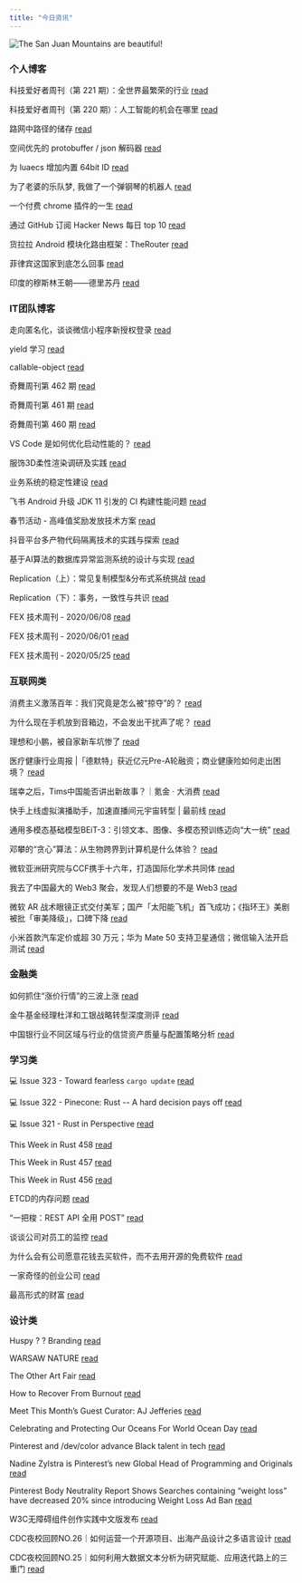 ```yaml
---
title: "今日资讯"
---
```


![The San Juan Mountains are beautiful!](https://cn.bing.com/th?id=OHR.ArambolBeach_EN-US7908449198_UHD.jpg "San Juan Mountains")

### 个人博客

   科技爱好者周刊（第 221 期）：全世界最繁荣的行业 [read](http://www.ruanyifeng.com/blog/2022/09/weekly-issue-221.html)

   科技爱好者周刊（第 220 期）：人工智能的机会在哪里 [read](http://www.ruanyifeng.com/blog/2022/08/weekly-issue-220.html)

   路网中路径的储存 [read](https://blog.codingnow.com/2022/09/routemap.html)

   空间优先的 protobuffer / json 解码器 [read](https://blog.codingnow.com/2022/08/memory_compat_protobuffer_json_unmarshaling.html)

   为 luaecs 增加内置 64bit ID [read](https://blog.codingnow.com/2022/08/luaecs_eid.html)

   为了老婆的乐队梦, 我做了一个弹钢琴的机器人 [read](https://blog.t9t.io/modsoul-2022-07-29/)

   一个付费 chrome 插件的一生 [read](https://blog.t9t.io/star-history-2021-01-21/)

   通过 GitHub 订阅 Hacker News 每日 top 10 [read](https://blog.t9t.io/headllines-2020-09-03/)

   货拉拉 Android 模块化路由框架：TheRouter [read](https://www.kymjs.com/code/2022/09/04/01)

   菲律宾这国家到底怎么回事 [read](https://www.kymjs.com/history/2022/05/11/01)

   印度的穆斯林王朝——德里苏丹 [read](https://www.kymjs.com/pay/history/2022/05/08/01)

### IT团队博客

   走向匿名化，谈谈微信小程序新授权登录 [read](http://www.alloyteam.com/2021/04/15431/)

   yield 学习 [read](http://www.alloyteam.com/2021/03/15427/)

   callable-object [read](http://www.alloyteam.com/2021/03/callable-object/)

   奇舞周刊第 462 期 [read](https://weekly.75.team/issue462.html)

   奇舞周刊第 461 期 [read](https://weekly.75.team/issue461.html)

   奇舞周刊第 460 期 [read](https://weekly.75.team/issue460.html)

   VS Code 是如何优化启动性能的？ [read](https://fed.taobao.org/blog/taofed/do71ct/wpsf10)

   服饰3D柔性渲染调研及实践 [read](https://fed.taobao.org/blog/taofed/do71ct/fufsgh)

   业务系统的稳定性建设 [read](https://fed.taobao.org/blog/taofed/do71ct/fc3cy0)

   飞书 Android 升级 JDK 11 引发的 CI 构建性能问题 [read](https://blog.csdn.net/ByteDanceTech/article/details/126672639)

   春节活动 - 高峰值奖励发放技术方案 [read](https://blog.csdn.net/ByteDanceTech/article/details/126615855)

   抖音平台多产物代码隔离技术的实践与探索 [read](https://blog.csdn.net/ByteDanceTech/article/details/126552658)

   基于AI算法的数据库异常监测系统的设计与实现 [read](https://tech.meituan.com/2022/09/01/database-monitoring-based-on-ai.html)

   Replication（上）：常见复制模型&分布式系统挑战 [read](https://tech.meituan.com/2022/08/25/replication-in-meituan-01.html)

   Replication（下）：事务，一致性与共识 [read](https://tech.meituan.com/2022/08/25/replication-in-meituan-02.html)

   FEX 技术周刊 - 2020/06/08 [read](http://fex.baidu.com/blog/2020/06/fex-weekly-08//)

   FEX 技术周刊 - 2020/06/01 [read](http://fex.baidu.com/blog/2020/06/fex-weekly-01//)

   FEX 技术周刊 - 2020/05/25 [read](http://fex.baidu.com/blog/2020/05/fex-weekly-25//)

### 互联网类

   消费主义激荡百年：我们究竟是怎么被“掠夺”的？ [read](http://www.huxiu.com/article/651920.html?f=wangzhan)

   为什么现在手机放到音箱边，不会发出干扰声了呢？ [read](http://www.huxiu.com/article/652373.html?f=wangzhan)

   理想和小鹏，被自家新车坑惨了 [read](http://www.huxiu.com/article/651234.html?f=wangzhan)

   医疗健康行业周报 \|「德默特」获近亿元Pre-A轮融资；商业健康险如何走出困境？ [read](https://36kr.com/p/1900616726259848)

   瑞幸之后，Tims中国能否讲出新故事？｜氪金 · 大消费 [read](https://36kr.com/p/1898983450831240)

   快手上线虚拟演播助手，加速直播间元宇宙转型 \| 最前线 [read](https://36kr.com/p/1897823246002568)

   通用多模态基础模型BEiT-3：引领文本、图像、多模态预训练迈向“大一统” [read](https://www.msra.cn/zh-cn/news/features/beit-3)

   邓攀的“贪心”算法：从生物跨界到计算机是什么体验？ [read](https://www.msra.cn/zh-cn/news/features/ada-workshop-pan-deng)

   微软亚洲研究院与CCF携手十六年，打造国际化学术共同体 [read](https://www.msra.cn/zh-cn/news/features/msra-ccf)

   我去了中国最大的 Web3 聚会，发现人们想要的不是 Web3 [read](http://www.geekpark.net/news/307672)

   微软 AR 战术眼镜正式交付美军；国产「太阳能飞机」首飞成功；《指环王》美剧被批「审美降级」，口碑下降 [read](http://www.geekpark.net/news/307685)

   小米首款汽车定价或超 30 万元；华为 Mate 50 支持卫星通信；微信输入法开启测试 [read](http://www.geekpark.net/news/307674)

### 金融类

   如何抓住“涨价行情”的三波上涨 [read](http://xueqiu.com/9277793488/229965796)

   金牛基金经理杜洋和工银战略转型深度测评 [read](http://xueqiu.com/2443086428/229965634)

   中国银行业不同区域与行业的信贷资产质量与配置策略分析 [read](http://xueqiu.com/7297620365/229938341)

### 学习类

   💻 Issue 323 - Toward fearless `cargo update` [read](https://rust.libhunt.com/newsletter/323)

   💻 Issue 322 - Pinecone: Rust -- A hard decision pays off [read](https://rust.libhunt.com/newsletter/322)

   💻 Issue 321 - Rust in Perspective [read](https://rust.libhunt.com/newsletter/321)

   This Week in Rust 458 [read](https://this-week-in-rust.org/blog/2022/08/31/this-week-in-rust-458/)

   This Week in Rust 457 [read](https://this-week-in-rust.org/blog/2022/08/24/this-week-in-rust-457/)

   This Week in Rust 456 [read](https://this-week-in-rust.org/blog/2022/08/17/this-week-in-rust-456/)

   ETCD的内存问题 [read](https://coolshell.cn/articles/22242.html)

   “一把梭：REST API 全用 POST” [read](https://coolshell.cn/articles/22173.html)

   谈谈公司对员工的监控 [read](https://coolshell.cn/articles/22157.html)

   为什么会有公司愿意花钱去买软件，而不去用开源的免费软件 [read](https://wanqu.co/p/7581?s=rss)

   一家奇怪的创业公司 [read](https://wanqu.co/p/7580?s=rss)

   最高形式的财富 [read](https://wanqu.co/p/7579?s=rss)

### 设计类

   Huspy ? ? Branding [read](https://www.behance.net/gallery/151436405/Huspy-Branding)

   WARSAW NATURE [read](https://www.behance.net/gallery/151887085/WARSAW-NATURE)

   The Other Art Fair [read](https://www.behance.net/gallery/150068009/The-Other-Art-Fair)

   How to Recover From Burnout [read](https://medium.com/behance-blog/how-to-recover-from-burnout-d9d783a09c68?source=rss-f5272b7f3182------2)

   Meet This Month’s Guest Curator: AJ Jefferies [read](https://medium.com/behance-blog/meet-this-months-guest-curator-aj-jeffries-df95220b780f?source=rss-f5272b7f3182------2)

   Celebrating and Protecting Our Oceans For World Ocean Day [read](https://medium.com/behance-blog/celebrating-and-protecting-our-oceans-for-world-ocean-day-2c24a64c913e?source=rss-f5272b7f3182------2)

   Pinterest and /dev/color advance Black talent in tech [read](https://newsroom.pinterest.com/en/post/pinterest-and-devcolor-advance-black-talent-in-tech)

   Nadine Zylstra is Pinterest’s new Global Head of Programming and Originals [read](https://newsroom.pinterest.com/en/post/nadine-zylstra-is-pinterests-new-global-head-of-programming-and-originals)

   Pinterest Body Neutrality Report Shows Searches containing “weight loss” have decreased 20% since introducing Weight Loss Ad Ban [read](https://newsroom.pinterest.com/en/post/pinterest-body-neutrality-report-shows-searches-containing-weight-loss-have-decreased-20-since)

   W3C无障碍组件创作实践中文版发布 [read](https://cdc.tencent.com/2022/08/12/w3c%e6%97%a0%e9%9a%9c%e7%a2%8d%e7%bb%84%e4%bb%b6%e5%88%9b%e4%bd%9c%e5%ae%9e%e8%b7%b5%e4%b8%ad%e6%96%87%e7%89%88%e5%8f%91%e5%b8%83/)

   CDC夜校回顾NO.26｜如何运营一个开源项目、出海产品设计之多语言设计 [read](https://cdc.tencent.com/2022/07/19/cdc%e5%a4%9c%e6%a0%a1%e5%9b%9e%e9%a1%beno-26%ef%bd%9c%e5%a6%82%e4%bd%95%e8%bf%90%e8%90%a5%e4%b8%80%e4%b8%aa%e5%bc%80%e6%ba%90%e9%a1%b9%e7%9b%ae%e3%80%81%e5%87%ba%e6%b5%b7%e4%ba%a7%e5%93%81%e8%ae%be/)

   CDC夜校回顾NO.25｜如何利用大数据文本分析为研究赋能、应用迭代路上的三重门 [read](https://cdc.tencent.com/2022/06/08/cdc%e5%a4%9c%e6%a0%a1%e5%9b%9e%e9%a1%beno-25%ef%bd%9c%e5%a6%82%e4%bd%95%e5%88%a9%e7%94%a8%e5%a4%a7%e6%95%b0%e6%8d%ae%e6%96%87%e6%9c%ac%e5%88%86%e6%9e%90%e4%b8%ba%e7%a0%94%e7%a9%b6%e8%b5%8b%e8%83%bd-2/)

